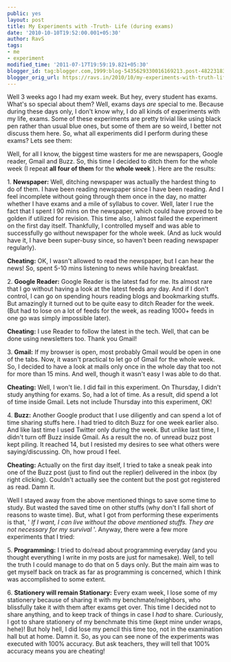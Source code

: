 ```yaml
---
public: yes
layout: post
title: My Experiments with -Truth- Life (during exams)
date: '2010-10-10T19:52:00.001+05:30'
author: RavS
tags:
- me
- experiment
modified_time: '2011-07-17T19:59:19.821+05:30'
blogger_id: tag:blogger.com,1999:blog-5435629330016169213.post-4822318335577986033
blogger_orig_url: https://ravs.in/2010/10/my-experiments-with-truth-life-during.html
---
```


Well 3 weeks ago I had my exam week. But hey, every student has exams. What's so special about them? Well, exams days _are_ special to me. Because during these days only, I don't know why, I do all kinds of experiments with my life, exams. Some of these experiments are pretty trivial like using black pen rather than usual blue ones, but some of them are so weird, I better not discuss them here. So, what all experiments did I perform during these exams? Lets see them:

Well, for all I know, the biggest time wasters for me are newspapers, Google reader, Gmail and Buzz. So, this time I decided to ditch them for the whole week (I repeat **all four of them** for the **whole week** ). Here are the results:

1. **Newspaper:** Well, ditching newspaper was actually the hardest thing to do of them. I have been reading newspaper since I have been reading. And I feel incomplete without going through them once in the day, no matter whether I have exams and a mile of syllabus to cover. Well, later I rue the fact that I spent I 90 mins on the newspaper, which could have proved to be golden if utilized for revision. This time also, I almost failed the experiment on the first day itself. Thankfully, I controlled myself and was able to successfully go without newspaper for the whole week. (And as luck would have it, I have been super-busy since, so haven't been reading newspaper regularly). 

**Cheating:** OK, I wasn't allowed to read the newspaper, but I can hear the news! So, spent 5-10 mins listening to news while having breakfast. 

2. **Google Reader:** Google Reader is the latest fad for me. Its almost rare that I go without having a look at the latest feeds any day. And if I don't control, I can go on spending hours reading blogs and bookmarking stuffs. But amazingly it turned out to be quite easy to ditch Reader for the week. (But had to lose on a lot of feeds for the week, as reading 1000+ feeds in one go was simply impossible later).

**Cheating:** I use Reader to follow the latest in the tech. Well, that can be done using newsletters too. Thank you Gmail!

3. **Gmail:** If my browser is open, most probably Gmail would be open in one of the tabs. Now, it wasn't practical to let go of Gmail for the whole week. So, I decided to have a look at mails only once in the whole day that too not for more than 15 mins. And well, though it wasn't easy I was able to do that.

**Cheating:** Well, I won't lie. I did fail in this experiment. On Thursday, I didn't study anything for exams. So, had a lot of time. As a result, did spend a lot of time inside Gmail. Lets not include Thursday into this experiment, OK!

4. **Buzz:** Another Google product that I use diligently and can spend a lot of time sharing stuffs here. I had tried to ditch Buzz for one week earlier also. And like last time I used Twitter only during the week. But unlike last time, I didn't turn off Buzz inside Gmail. As a result the no. of unread buzz post kept piling. It reached 14, but I resisted my desires to see what others were saying/discussing. Oh, how proud I feel.

**Cheating:** Actually on the first day itself, I tried to take a sneak peak into one of the Buzz post (just to find out the replier) delivered in the inbox (by right clicking). Couldn't actually see the content but the post got registered as read. Damn it. 

Well I stayed away from the above mentioned things to save some time to study. But wasted the saved time on other stuffs (why don't I fall short of reasons to waste time). But, what I got from performing these experiments is that, ' _If I want, I can live without the above mentioned stuffs. They are not necessary for my survival_ '. Anyway, there were a few more experiments that I tried:

5. **Programming:** I tried to do/read about programming everyday (and you thought everything I write in my posts are just for namesake). Well, to tell the truth I could manage to do that on 5 days only. But the main aim was to get myself back on track as far as programming is concerned, which I think was accomplished to some extent.

6. **Stationery will remain Stationary:** Every exam week, I lose some of my stationery because of sharing it with my benchmate/neighbors, who blissfully take it with them after exams get over. This time I decided not to share anything, and to keep track of things in case I _had_ to share. Curiously, I got to share stationery of my benchmate this time (kept mine under wraps, hehe)! But holy hell, I did lose my pencil this time too, not in the examination hall but at home. Damn it. So, as you can see none of the experiments was executed with 100% accuracy. But ask teachers, they will tell that 100% accuracy means you are cheating!
